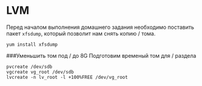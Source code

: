 # LVM
Перед началом выполнения домашнего задания необходимо поставить пакет `xfsdump`, который позволит нам снять копию / тома.
```
yum install xfsdump
```
###Уменьшить том под / до 8G
Подготовим временый том для / раздела
```
pvcreate /dev/sdb
vgcreate vg_root /dev/sdb
lvcreate -n lv_root -l +100%FREE /dev/vg_root
```
